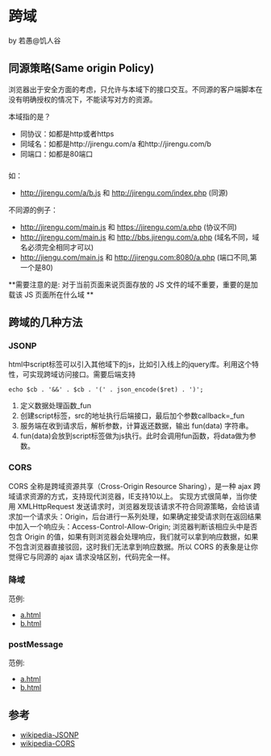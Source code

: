 # 跨域
by 若愚@饥人谷

##  同源策略(Same origin Policy)

浏览器出于安全方面的考虑，只允许与本域下的接口交互。不同源的客户端脚本在没有明确授权的情况下，不能读写对方的资源。

本域指的是？

- 同协议：如都是http或者https
- 同域名：如都是http://jirengu.com/a 和http://jirengu.com/b
- 同端口：如都是80端口

### 
如：

- http://jirengu.com/a/b.js 和 http://jirengu.com/index.php (同源)

不同源的例子：

- http://jirengu.com/main.js 和 https://jirengu.com/a.php (协议不同)
- http://jirengu.com/main.js 和 http://bbs.jirengu.com/a.php  (域名不同，域名必须完全相同才可以)
- http://jiengu.com/main.js 和 http://jirengu.com:8080/a.php (端口不同,第一个是80)



**需要注意的是: 对于当前页面来说页面存放的 JS 文件的域不重要，重要的是加载该 JS 页面所在什么域 **


## 跨域的几种方法

### JSONP

html中script标签可以引入其他域下的js，比如引入线上的jquery库。利用这个特性，可实现跨域访问接口。需要后端支持

    echo $cb . '&&' . $cb . '(' . json_encode($ret) . ')';


1. 定义数据处理函数_fun
2. 创建script标签，src的地址执行后端接口，最后加个参数callback=_fun
3. 服务端在收到请求后，解析参数，计算返还数据，输出 fun(data) 字符串。
4. fun(data)会放到script标签做为js执行。此时会调用fun函数，将data做为参数。


### CORS
CORS 全称是跨域资源共享（Cross-Origin Resource Sharing），是一种 ajax 跨域请求资源的方式，支持现代浏览器，IE支持10以上。
实现方式很简单，当你使用 XMLHttpRequest 发送请求时，浏览器发现该请求不符合同源策略，会给该请求加一个请求头：Origin，后台进行一系列处理，如果确定接受请求则在返回结果中加入一个响应头：Access-Control-Allow-Origin; 浏览器判断该相应头中是否包含 Origin 的值，如果有则浏览器会处理响应，我们就可以拿到响应数据，如果不包含浏览器直接驳回，这时我们无法拿到响应数据。所以 CORS 的表象是让你觉得它与同源的 ajax 请求没啥区别，代码完全一样。




### 降域


范例:

- [a.html](../../code/跨域/降域/a.html)  
- [b.html](../../code/跨域/降域/b.html)



### postMessage


范例:

- [a.html](../../code/跨域/postMessage/a.html)  
- [b.html](../../code/跨域/postMessage/b.html)




## 参考
- [wikipedia-JSONP](https://zh.wikipedia.org/wiki/JSONP)
- [wikipedia-CORS](https://zh.wikipedia.org/wiki/%E8%B7%A8%E4%BE%86%E6%BA%90%E8%B3%87%E6%BA%90%E5%85%B1%E4%BA%AB)
